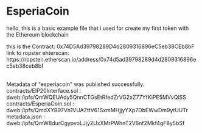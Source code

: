 # EsperiaCoin
hello, this is a basic example file that i used for create my first token with the Ethereum blockchain
<br/>
<p>
  this is the Contract: 0x74D5Ad39798289D4d2809316896eC5eb38CEb8bF
  <br/>
  link to ropster ehterscan: https://ropsten.etherscan.io/address/0x74d5ad39798289d4d2809316896ec5eb38ceb8bf
</p>
<br/>
Metadata of "esperiacoin" was published successfully.
contracts/EIP20Interface.sol : 
dweb:/ipfs/QmWQEUAdy5QnnCTGsEtRfedZrVG2xZ77YfKiPE5MVvQiSS
contracts/EsperiaCoin.sol : 
dweb:/ipfs/QmdXYB97Vn1VUAZttV61SxmMHjjyYXp7DbEWwDm9ytUUTr
metadata.json : 
dweb:/ipfs/QmW8durCgypvoLJjy2UxXMrPWhnT2V6nf2Mkf4gF8y5bSf
